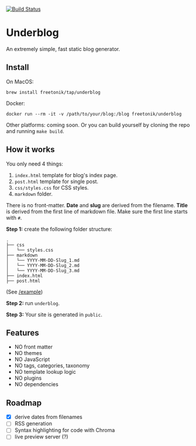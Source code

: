 [![Build Status](https://travis-ci.org/freetonik/underblog.svg?branch=master)](https://travis-ci.org/freetonik/underblog)

# Underblog

An extremely simple, fast static blog generator.

## Install

On MacOS:

```
brew install freetonik/tap/underblog
```

Docker:

```
docker run --rm -it -v /path/to/your/blog:/blog freetonik/underblog
```

Other platforms: coming soon. Or you can build yourself by cloning the repo and running `make build`.

## How it works

You only need 4 things:

1. `index.html` template for blog's index page.
2. `post.html` template for single post.
3. `css/styles.css` for CSS styles.
3. `markdown` folder.

There is no front-matter. **Date** and **slug** are derived from the filename. **Title** is derived from the first line of markdown file. Make sure the first line starts with `#`.

**Step 1:** create the following folder structure:

```
.
├── css
│   └── styles.css
├── markdown
│   └── YYYY-MM-DD-Slug_1.md
│   └── YYYY-MM-DD-Slug_2.md
│   └── YYYY-MM-DD-Slug_3.md
├── index.html
├── post.html
```

(See [/example](example))

**Step 2:** run `underblog`.

**Step 3:** Your site is generated in `public`.

## Features

- NO front matter
- NO themes
- NO JavaScript
- NO tags, categories, taxonomy
- NO template lookup logic
- NO plugins
- NO dependencies

## Roadmap

- [x] derive dates from filenames
- [ ] RSS generation
- [ ] Syntax highlighting for code with Chroma
- [ ] live preview server (?)
